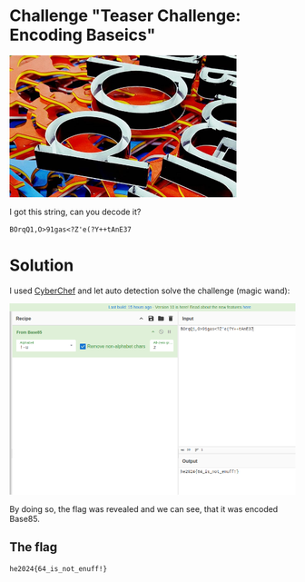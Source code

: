 # Challenge "Teaser Challenge: Encoding Baseics"
<img src="https://github.com/ngroegli/hacky-easter-2024/blob/main/Level%200%20-%20Teaser%2Fbanner.jpg" width="400px" alt="Banner Image">

I got this string, can you decode it?

    BOrqQ1,O>91gas<?Z'e(?Y++tAnE37



# Solution
I used [CyberChef](https://gchq.github.io/CyberChef/ "CyberChef on GitHub") and let auto detection solve the challenge (magic wand):

![CyberChef auto detection](CyberChef.png)

By doing so, the flag was revealed and we can see, that it was encoded Base85.

## The flag
    he2024{64_is_not_enuff!}